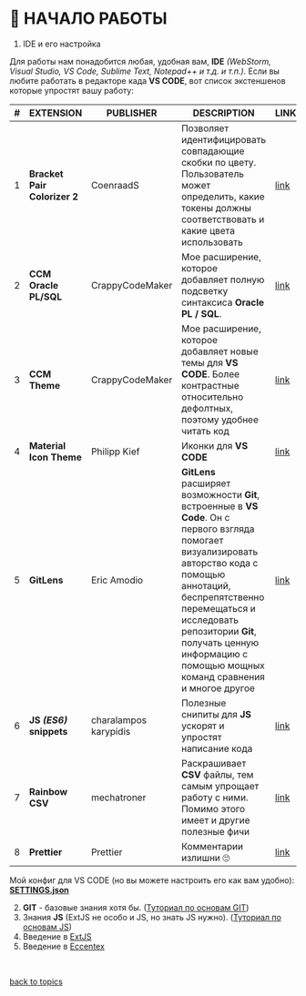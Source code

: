 # 👶 НАЧАЛО РАБОТЫ

1. IDE и его настройка

Для работы нам понадобится любая, удобная вам, **IDE** _(WebStorm, Visual Studio, VS Code, Sublime Text, Notepad++ и т.д. и т.п.)_. Если вы любите работать в редакторе када **VS CODE**, вот список экстеншенов которые упростят вашу работу:

| **#** | **EXTENSION**             | **PUBLISHER**         | **DESCRIPTION**  | **LINK**   |
|-------|-------------------------- | --------------------- | ---------------- | ---------- |
| 1 | **Bracket Pair Colorizer 2**  | CoenraadS             | Позволяет идентифицировать совпадающие скобки по цвету. Пользователь может определить, какие токены должны соответствовать и какие цвета использовать | [link](https://marketplace.visualstudio.com/items?itemName=CoenraadS.bracket-pair-colorizer-2) |
| 2 | **CCM Oracle PL/SQL**         | CrappyCodeMaker       | Мое расширение, которое добавляет полную подсветку синтаксиса **Oracle PL / SQL**. | [link](https://marketplace.visualstudio.com/items?itemName=CrappyCodeMaker.ccm-plsql-oracle) |
| 3 | **CCM Theme**                 | CrappyCodeMaker       | Мое расширение, которое добавляет новые темы для **VS CODE**. Более контрастные относительно дефолтных, поэтому  удобнее читать код | [link](https://marketplace.visualstudio.com/items?itemName=CrappyCodeMaker.crappycode-theme) |
| 4 | **Material Icon Theme**       | Philipp Kief          | Иконки для **VS CODE** | [link](https://marketplace.visualstudio.com/items?itemName=PKief.material-icon-theme) |
| 5 | **GitLens**                   | Eric Amodio           | **GitLens** расширяет возможности **Git**, встроенные в **VS Code**. Он с первого взгляда помогает визуализировать авторство кода с помощью аннотаций, беспрепятственно перемещаться и исследовать репозитории **Git**, получать ценную информацию с помощью мощных команд сравнения и многое другое | [link](https://marketplace.visualstudio.com/items?itemName=eamodio.gitlens) |
| 6 | **JS _(ES6)_ snippets**       | charalampos karypidis | Полезные снипиты для **JS** ускорят и упростят написание кода | [link](https://marketplace.visualstudio.com/items?itemName=xabikos.JavaScriptSnippets) |
| 7 | **Rainbow CSV**               | mechatroner           | Раскрашивает **CSV** файлы, тем самым упрощает работу с ними. Помимо этого имеет и другие полезные фичи | [link](https://marketplace.visualstudio.com/items?itemName=mechatroner.rainbow-csv) |
| 8 | **Prettier** | Prettier              | Комментарии излишни 🙄 | [link](https://marketplace.visualstudio.com/items?itemName=esbenp.prettier-vscode) |

Мой конфиг для VS CODE (но вы можете настроить его как вам удобно): **[SETTINGS.json](https://github.com/CrappyCodeMaker/CCM-Theme/blob/main_theme/vsc%20settings/settings.json)**

2. **GIT** - базовые знания хотя бы. ([Туториал по основам GIT](https://www.youtube.com/watch?v=zZBiln_2FhM))
3. Знания **JS** (ExtJS не особо и JS, но знать JS нужно). ([Туториал по основам JS](https://www.youtube.com/watch?v=Bluxbh9CaQ0&list=PLqKQF2ojwm3llpxoP1rzoz7TE2Fpo4Zhp&index=11))
4. Введение в [ExtJS](https://github.com/CrappyCodeMaker/ECCENTEX-KNOWLEGE/blob/main/Content/1%20Start%20work/1.1%20ExtJS/ExtJS.md#%EF%B8%8F-extjs-511)
5. Введение в [Eccentex](https://github.com/CrappyCodeMaker/ECCENTEX-KNOWLEGE/blob/main/Content/1%20Start%20work/1.2%20AppBase/AppBase.md#-%D0%B8%D0%BD%D1%84%D1%80%D0%B0%D1%81%D1%82%D1%80%D1%83%D0%BA%D1%82%D1%83%D1%80%D0%B0-%D0%B8-%D0%B0%D1%80%D1%85%D0%B8%D1%82%D0%B5%D0%BA%D1%82%D1%83%D1%80%D0%B0-%D1%83%D1%81%D1%82%D0%B0%D0%BD%D0%BE%D0%B2%D0%BA%D0%B8-appbase-dcm)

<br/>

[back to topics](https://github.com/CrappyCodeMaker/ECCENTEX-KNOWLEGE/tree/main/Content/0%20Topics/Topics.md)